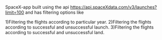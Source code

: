 
SpaceX-app built using the api https://api.spaceXdata.com/v3/launches?limit=100  and has filtering options like

1)Filtering the flights according to particular year.
2)Filtering the flights according to successful and unsuccessful launch.
3)Filtering the flights according to successful and unsuccessful land.
